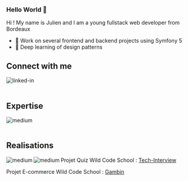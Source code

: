 ### Hello World 👋 
Hi ! My name is Julien and I am a young fullstack web developer from Bordeaux

- 🔭 Work on several frontend and backend projects using Symfony 5
- 🌱 Deep learning of design patterns

## Connect with me
[<img align="left" alt="linked-in" src="https://img.shields.io/badge/linkedin-%230077B5.svg?&style=for-the-badge&logo=linkedin&logoColor=white" />](https://www.linkedin.com/in/julien-paillassa/)
<br>
<br>
## Expertise
<img align="left" alt="medium" src="https://img.shields.io/badge/Php-%23316192.svg?&style=for-the-badge&logo=postgresql&logoColor=white" />
<br>
<br>

## Realisations
<img align="left" alt="medium" src="https://img.shields.io/static/v1?label=<Tech-Interview>&message=<Quizz>&color=<orange>" />
<img align="left" alt="medium" src="https://img.shields.io/endpoint?url=<URL>&style<STYLE>" />
<p>Projet Quiz Wild Code School : <a href="https://tech-interview.couraillon.ovh/">Tech-Interview</a></p>
<p>Projet E-commerce Wild Code School : <a href="https://gambin.co/">Gambin</a></p>


